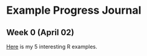 # Example Progress Journal

## Week 0 (April 02)

[Here](files/IE360_Spring21_Homework0.html) is my 5 interesting R examples.